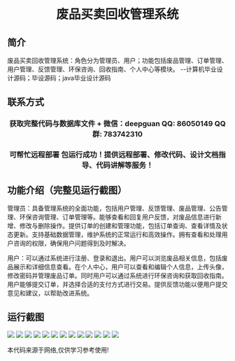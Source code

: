 <p><h1 align="center">废品买卖回收管理系统</h1></p>

## 简介
废品买卖回收管理系统：角色分为管理员、用户；功能包括废品管理、订单管理、用户管理、反馈管理、环保咨询、回收指南、个人中心等模块。    --计算机毕业设计源码；毕设源码；java毕业设计源码


## 联系方式
<p><h3 align="center">获取完整代码与数据库文件 + 微信：deepguan QQ: 86050149 QQ群: 783742310</h3></p>
<p><h3 align="center">可帮忙远程部署 包运行成功！提供远程部署、修改代码、设计文档指导、代码讲解等服务！</h3></p>

## 功能介绍（完整见运行截图）
管理员：具备管理系统的全面功能，包括用户管理、反馈管理、废品管理、公告管理、环保咨询管理、订单管理等。能够查看和回复用户反馈，对废品信息进行新增、修改与删除操作。提供订单的创建和管理功能，包括订单查询、查看详情及状态更新。支持基础数据管理，维护系统的正常运行和高效操作。拥有查看和处理用户咨询的权限，确保用户问题得到及时解决。

用户：可以通过系统进行注册、登录和退出。用户可以浏览废品相关信息，包括废品展示和详细信息查看。在个人中心，用户可以查看和编辑个人信息，上传头像，修改密码并管理废品订单。同时用户可以通过系统进行环保咨询和获取回收指南。用户能够提交订单，并选择合适的支付方式进行交易。提供反馈功能以便用户提交意见和建议，以帮助改进系统。


## 运行截图
![](https://bs-1329754181.cos.ap-shanghai.myqcloud.com/ssm/wasteManagementSystem/img/001.jpg)
![](https://bs-1329754181.cos.ap-shanghai.myqcloud.com/ssm/wasteManagementSystem/img/002.jpg)
![](https://bs-1329754181.cos.ap-shanghai.myqcloud.com/ssm/wasteManagementSystem/img/003.jpg)
![](https://bs-1329754181.cos.ap-shanghai.myqcloud.com/ssm/wasteManagementSystem/img/004.jpg)
![](https://bs-1329754181.cos.ap-shanghai.myqcloud.com/ssm/wasteManagementSystem/img/005.jpg)
![](https://bs-1329754181.cos.ap-shanghai.myqcloud.com/ssm/wasteManagementSystem/img/006.jpg)
![](https://bs-1329754181.cos.ap-shanghai.myqcloud.com/ssm/wasteManagementSystem/img/007.jpg)
![](https://bs-1329754181.cos.ap-shanghai.myqcloud.com/ssm/wasteManagementSystem/img/008.jpg)
![](https://bs-1329754181.cos.ap-shanghai.myqcloud.com/ssm/wasteManagementSystem/img/009.jpg)
![](https://bs-1329754181.cos.ap-shanghai.myqcloud.com/ssm/wasteManagementSystem/img/010.jpg)
![](https://bs-1329754181.cos.ap-shanghai.myqcloud.com/ssm/wasteManagementSystem/img/011.jpg)
![](https://bs-1329754181.cos.ap-shanghai.myqcloud.com/ssm/wasteManagementSystem/img/012.jpg)
![](https://bs-1329754181.cos.ap-shanghai.myqcloud.com/ssm/wasteManagementSystem/img/013.jpg)

<p>本代码来源于网络,仅供学习参考使用!</p>
